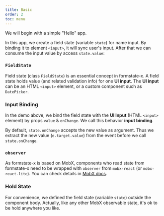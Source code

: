 ```yaml
---
title: Basic
order: 2
toc: menu
---
```


We will begin with a simple "Hello" app.

In this app, we create a field state (variable `state`) for name input. By binding it to element `<input>`, it will sync user's input. After that we can consume the input value by access `state.value`:

<code src="./index.tsx"></code>

### `FieldState`

Field state (class `FieldState`) is an essential concept in formstate-x. A field state holds value (and related validation info) for one **UI input**. The **UI input** can be an HTML `<input>` element, or a custom component such as `DatePicker`.

### Input Binding

In the demo above, we bind the field state with the **UI Input** (HTML `<input>` element) by props `value` & `onChange`. We call this behavior **input binding**.

By default, `state.onChange` accepts the new value as argument. Thus we extract the new value (`e.target.value`) from the event before we call `state.onChange`.

### `observer`

As formstate-x is based on MobX, components who read state from formstate-x need to be wrapped with `observer` from `mobx-react` (or `mobx-react-lite`). You can check details in [MobX docs](https://mobx.js.org/react-integration.html).

### Hold State

For convenience, we defined the field state (variable `state`) outside the component body. Actually, like any other MobX observable state, it's ok to be hold anywhere you like.

